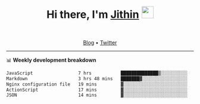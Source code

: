 <h1 align="center">Hi there, I'm <a href="https://jithset.github.io/" target="_blank">Jithin</a> <img
src="https://github.com/blackcater/blackcater/raw/main/images/Hi.gif" height="32" /></h1>

<br />

<p align="center">
  <a href="https://jithset.github.io">Blog</a> •
  <a href="https://twitter.com/jithset">Twitter</a>
</p>

---

📊 **Weekly development breakdown**

<!--START_SECTION:waka-->

```txt
JavaScript                 7 hrs           ██████████████▒░░░░░░░░░░   57.25 %
Markdown                   3 hrs 48 mins   ███████▓░░░░░░░░░░░░░░░░░   31.10 %
Nginx configuration file   19 mins         ▓░░░░░░░░░░░░░░░░░░░░░░░░   02.72 %
ActionScript               17 mins         ▓░░░░░░░░░░░░░░░░░░░░░░░░   02.33 %
JSON                       14 mins         ▓░░░░░░░░░░░░░░░░░░░░░░░░   02.02 %
```

<!--END_SECTION:waka-->

